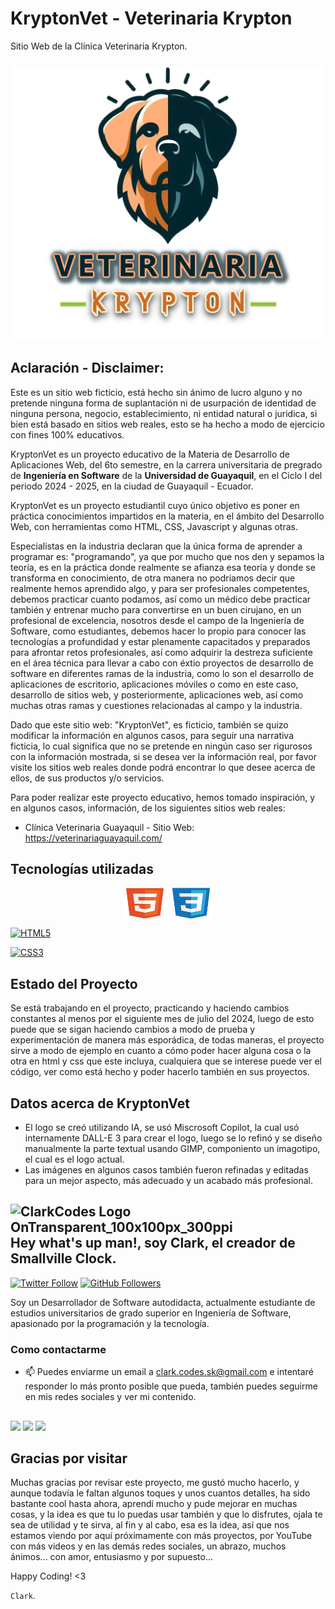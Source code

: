 # KryptonVet - Veterinaria Krypton
Sitio Web de la Clínica Veterinaria Krypton.
###
<p align="center">
  <img src="https://github.com/ClarkCodes/KryptonVet---Veterinaria-Krypton/blob/15be3d082dfdc8127809b686151cb0a398e53178/pages/common/images/KryptonVet_Logo_Imagotipo_Remasterizado_1024x1024.png" width="500" />
</p>

## Aclaración - Disclaimer: 
Este es un sitio web ficticio, está hecho sin ánimo de lucro alguno y no pretende ninguna forma de suplantación ni de usurpación de identidad de ninguna persona, negocio, establecimiento, ni entidad natural o juridica, si bien está basado en sitios web reales, esto se ha hecho a modo de ejercicio con fines 100% educativos.

KryptonVet es un proyecto educativo de la Materia de Desarrollo de Aplicaciones Web, del 6to semestre, en la carrera universitaria de pregrado de **Ingeniería en Software** de la **Universidad de Guayaquil**, en el Ciclo I del periodo 2024 - 2025, en la ciudad de Guayaquil - Ecuador.

KryptonVet es un proyecto estudiantil cuyo único objetivo es poner en práctica conocimientos impartidos en la materia, en el ámbito del Desarrollo Web, con herramientas como HTML, CSS, Javascript y algunas otras.

Especialistas en la industria declaran que la única forma de aprender a programar es: "programando", ya que por mucho que nos den y sepamos la teoría, es en la práctica donde realmente se afianza esa teoría y donde se transforma en conocimiento, de otra manera no podriamos decir que realmente hemos aprendido algo, y para ser profesionales competentes, debemos practicar cuanto podamos, así como un médico debe practicar también y entrenar mucho para convertirse en un buen cirujano, en un profesional de excelencia, nosotros desde el campo de la Ingeniería de Software, como estudiantes, debemos hacer lo propio para conocer las tecnologías a profundidad y estar plenamente capacitados y preparados para afrontar retos profesionales, así como adquirir la destreza suficiente en el área técnica para llevar a cabo con éxtio proyectos de desarrollo de software en diferentes ramas de la industria, como lo son el desarrollo de aplicaciones de escritorio, aplicaciones móviles o como en este caso, desarrollo de sitios web, y posteriormente, aplicaciones web, así como muchas otras ramas y cuestiones relacionadas al campo y la industria.

Dado que este sitio web: "KryptonVet", es ficticio, también se quizo modificar la información en algunos casos, para seguir una narrativa ficticia, lo cual significa que no se pretende en ningún caso ser rigurosos con la información mostrada, si se desea ver la información real, por favor visite los sitios web reales donde podrá encontrar lo que desee acerca de ellos, de sus productos y/o servicios.

Para poder realizar este proyecto educativo, hemos tomado inspiración, y en algunos casos, información, de los siguientes sitios web reales:
* Clínica Veterinaria Guayaquil - Sitio Web: https://veterinariaguayaquil.com/

## Tecnologías utilizadas
<p align="center">
  <img align="center" alt="Cks-HTML" height="50" width="70" src="https://raw.githubusercontent.com/devicons/devicon/master/icons/html5/html5-original.svg" gap="3vw">
  <img align="center" alt="Cks-CSS" height="50" width="70" src="https://raw.githubusercontent.com/devicons/devicon/master/icons/css3/css3-original.svg" gap="3vw">
</p>

[![HTML5](https://img.shields.io/badge/HTML-5-f89820.svg?longCache=true&style=plastic&logo=html5&color=E34F26)](https://dev.w3.org/html5/spec-LC/)
  
[![CSS3](https://img.shields.io/badge/CSS-3-02303a.svg?longCache=true&style=plastic&logo=css3&color=1572B6)](https://www.w3schools.com/css/)

## Estado del Proyecto
Se está trabajando en el proyecto, practicando y haciendo cambios constantes al menos por el siguiente mes de julio del 2024, luego de esto puede que se sigan haciendo cambios a modo de prueba y experimentación de manera más esporádica, de todas maneras, el proyecto sirve a modo de ejemplo en cuanto a cómo poder hacer alguna cosa o la otra en html y css que este incluya, cualquiera que se interese puede ver el código, ver como está hecho y poder hacerlo también en sus proyectos.

## Datos acerca de KryptonVet
* El logo se creó utilizando IA, se usó Miscrosoft Copilot, la cual usó internamente DALL-E 3 para crear el logo, luego se lo refinó y se diseño manualmente la parte textual usando GIMP, componiento un imagotipo, el cual es el logo actual.
* Las imágenes en algunos casos también fueron refinadas y editadas para un mejor aspecto, más adecuado y un acabado más profesional.

## ![ClarkCodes Logo OnTransparent_100x100px_300ppi](https://user-images.githubusercontent.com/39943822/235443512-3ab382e8-888e-4d2d-87ba-1c8f4ef3ec45.png) Hey what's up man!, soy Clark, el creador de Smallville Clock.
[![Twitter Follow](https://img.shields.io/twitter/follow/ClarkCodes?style=social)](https://twitter.com/clarkcodes)
[![GitHub Followers](https://img.shields.io/github/followers/ClarkCodes?style=social)](https://github.com/ClarkCodes)

Soy un Desarrollador de Software autodidacta, actualmente estudiante de estudios universitarios de grado superior en Ingeniería de Software, apasionado por la programación y la tecnología.

### Como contactarme
- 📫 Puedes enviarme un email a clark.codes.sk@gmail.com e intentaré responder lo más pronto posible que pueda, también puedes seguirme en mis redes sociales y ver mi contenido.

  ##
 
<div> 
  <a href="https://www.youtube.com/@ClarkCodes?sub_confirmation=1" target="_blank"><img src="https://img.shields.io/badge/YouTube-FF0000?style=for-the-badge&logo=youtube&logoColor=white" target="_blank"></a>
  <a href="https://instagram.com/ClarkCodes" target="_blank"><img src="https://img.shields.io/badge/-Instagram-%23E4405F?style=for-the-badge&logo=instagram&logoColor=white" target="_blank"></a> 
  <a href = "mailto:clark.codes.sk@gmail.com"><img src="https://img.shields.io/badge/-Gmail-%23333?style=for-the-badge&logo=gmail&logoColor=white" target="_blank"></a>
  
</div>

## Gracias por visitar

Muchas gracias por revisar este proyecto, me gustó mucho hacerlo, y aunque todavía le faltan algunos toques y unos cuantos detalles, ha sido bastante cool
hasta ahora, aprendí mucho y pude mejorar en muchas cosas, y la idea es que tu lo puedas usar también y que lo disfrutes, ojala te sea de utilidad y te sirva, 
al fin y al cabo, esa es la idea, así que nos estamos viendo por aquí próximamente con más proyectos, por YouTube con más videos y en las demás redes sociales, 
un abrazo, muchos ánimos... con amor, entusiasmo y por supuesto... 

Happy Coding! <3 

`Clark`.
